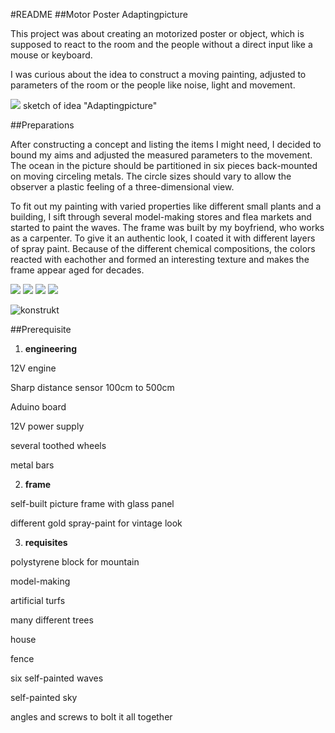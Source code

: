 #README
##Motor Poster Adaptingpicture

This project was about creating an motorized poster or object, which is supposed to react to the room and the people without a direct input like a mouse or keyboard. 

I was curious about the idea to construct a moving painting, adjusted to parameters of the room or the people like noise, light and movement. 

![](https://cloud.githubusercontent.com/assets/12065257/10164096/eaa823b2-66b7-11e5-8826-851757a26c89.jpg)
sketch of idea "Adaptingpicture"

##Preparations

After constructing a concept and listing the items I might need, I decided to bound my aims and adjusted the measured parameters to the movement. The ocean in the picture should be partitioned in six pieces back-mounted on moving circeling metals. The circle sizes should vary to allow the observer a plastic feeling of a three-dimensional view. 

To fit out my painting with varied properties like different small plants and a building, I sift through several model-making stores and flea markets and started to paint the waves. 
The frame was built by my boyfriend, who works as a carpenter. To give it an authentic look, I coated it with different layers of spray paint. Because of the different	chemical compositions, the colors reacted with eachother and formed an interesting texture and makes the frame appear aged for decades.


![](https://cloud.githubusercontent.com/assets/12065257/10168354/af248f6e-66cc-11e5-89e2-579495d0504a.jpg)
![](https://cloud.githubusercontent.com/assets/12065257/10168349/aed57b7c-66cc-11e5-80bc-765a8962a4ba.jpg)
![](https://cloud.githubusercontent.com/assets/12065257/10168351/aedaa9a8-66cc-11e5-828a-787340365966.jpg)
![](https://cloud.githubusercontent.com/assets/12065257/10168352/aedc88e0-66cc-11e5-99fc-a6ae610ad7af.jpg)

![konstrukt](https://cloud.githubusercontent.com/assets/12065257/10169287/b0b83d04-66d0-11e5-85b6-81ceee8c2686.gif)


##Prerequisite

1. **engineering**

  12V engine
  
  Sharp distance sensor 100cm to 500cm 
  
  Aduino board
  
  12V power supply
  
  several toothed wheels 
  
  metal bars
  

2. **frame**

  self-built picture frame with glass panel
  
  different gold spray-paint for vintage look


3. **requisites**

  polystyrene block for mountain
  
  model-making
  
  artificial turfs
  
  many different trees
  
  house
  
  fence
  
  six self-painted waves
  
  self-painted sky
  
  angles and screws to bolt it all together
